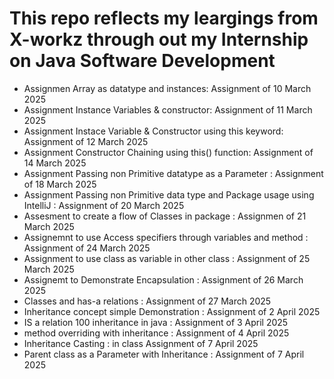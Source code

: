 # This repo reflects my leargings from X-workz through out my Internship on Java Software Development

- Assignmen Array as datatype and instances: Assignment of 10 March 2025
- Assignment Instance Variables & constructor: Assignment of 11 March 2025
- Assignment Instace Variable & Constructor using this keyword: Assignment of 12 March 2025
- Assignment Constructor Chaining using this() function: Assignment of 14 March 2025
- Assignment Passing non Primitive datatype as a Parameter : Assignment of 18 March 2025
- Assignment Passing non Primitive data type and Package usage using IntelliJ : Assignment of 20 March 2025
- Assesment to create a flow of Classes in package : Assignmen of 21 March 2025
- Assignemnt to use Access specifiers through variables and method : Assignment of 24 March 2025
- Assignment to use class as variable in other class : Assignment of 25 March 2025
- Assignemt to Demonstrate Encapsulation : Assignment of 26 March 2025
- Classes and has-a relations : Assignment of 27 March 2025
- Inheritance concept simple Demonstration : Assignment of 2 April 2025
- IS a relation 100 inheritance in java : Assignment of 3 April 2025
- method overriding with inheritance : Assignment of 4 April 2025
- Inheritance Casting : in class Assignment of 7 April 2025
- Parent class as a Parameter with Inheritance : Assignment of 7 April 2025
